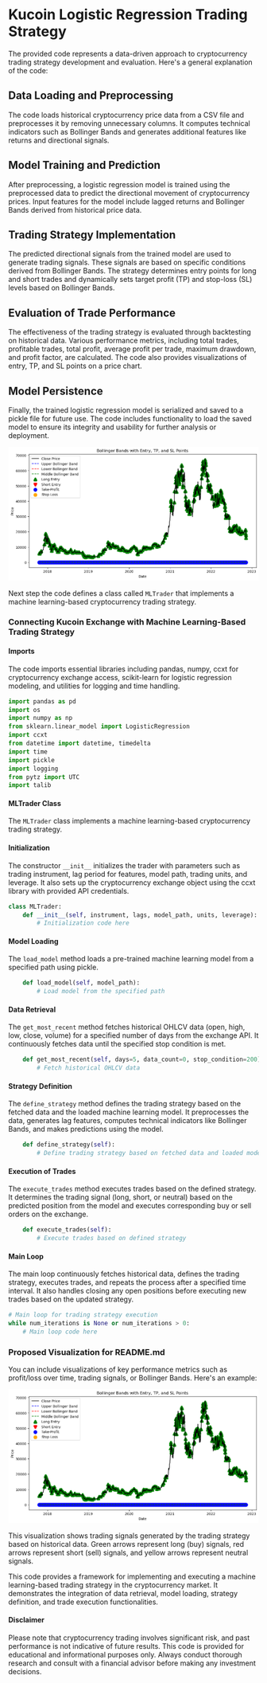# Kucoin Logistic Regression Trading Strategy

The provided code represents a data-driven approach to cryptocurrency trading strategy development and evaluation. Here's a general explanation of the code:

## Data Loading and Preprocessing
The code loads historical cryptocurrency price data from a CSV file and preprocesses it by removing unnecessary columns. It computes technical indicators such as Bollinger Bands and generates additional features like returns and directional signals.

## Model Training and Prediction
After preprocessing, a logistic regression model is trained using the preprocessed data to predict the directional movement of cryptocurrency prices. Input features for the model include lagged returns and Bollinger Bands derived from historical price data.

## Trading Strategy Implementation
The predicted directional signals from the trained model are used to generate trading signals. These signals are based on specific conditions derived from Bollinger Bands. The strategy determines entry points for long and short trades and dynamically sets target profit (TP) and stop-loss (SL) levels based on Bollinger Bands.

## Evaluation of Trade Performance
The effectiveness of the trading strategy is evaluated through backtesting on historical data. Various performance metrics, including total trades, profitable trades, total profit, average profit per trade, maximum drawdown, and profit factor, are calculated. The code also provides visualizations of entry, TP, and SL points on a price chart.

## Model Persistence
Finally, the trained logistic regression model is serialized and saved to a pickle file for future use. The code includes functionality to load the saved model to ensure its integrity and usability for further analysis or deployment.

![Price Chart with Entry, TP, and SL Points](plot1.png)

Next step the code defines a class called `MLTrader` that implements a machine learning-based cryptocurrency trading strategy. 

### Connecting Kucoin Exchange with Machine Learning-Based Trading Strategy

#### Imports
The code imports essential libraries including pandas, numpy, ccxt for cryptocurrency exchange access, scikit-learn for logistic regression modeling, and utilities for logging and time handling.

```python
import pandas as pd
import os
import numpy as np
from sklearn.linear_model import LogisticRegression
import ccxt
from datetime import datetime, timedelta
import time
import pickle
import logging 
from pytz import UTC
import talib
```

#### MLTrader Class
The `MLTrader` class implements a machine learning-based cryptocurrency trading strategy.

#### Initialization
The constructor `__init__` initializes the trader with parameters such as trading instrument, lag period for features, model path, trading units, and leverage. It also sets up the cryptocurrency exchange object using the ccxt library with provided API credentials.

```python
class MLTrader:
    def __init__(self, instrument, lags, model_path, units, leverage):
        # Initialization code here
```

#### Model Loading
The `load_model` method loads a pre-trained machine learning model from a specified path using pickle.

```python
    def load_model(self, model_path):
        # Load model from the specified path
```

#### Data Retrieval
The `get_most_recent` method fetches historical OHLCV data (open, high, low, close, volume) for a specified number of days from the exchange API. It continuously fetches data until the specified stop condition is met.

```python
    def get_most_recent(self, days=5, data_count=0, stop_condition=200):
        # Fetch historical OHLCV data
```

#### Strategy Definition
The `define_strategy` method defines the trading strategy based on the fetched data and the loaded machine learning model. It preprocesses the data, generates lag features, computes technical indicators like Bollinger Bands, and makes predictions using the model.

```python
    def define_strategy(self):
        # Define trading strategy based on fetched data and loaded model
```

#### Execution of Trades
The `execute_trades` method executes trades based on the defined strategy. It determines the trading signal (long, short, or neutral) based on the predicted position from the model and executes corresponding buy or sell orders on the exchange.

```python
    def execute_trades(self):
        # Execute trades based on defined strategy
```

#### Main Loop
The main loop continuously fetches historical data, defines the trading strategy, executes trades, and repeats the process after a specified time interval. It also handles closing any open positions before executing new trades based on the updated strategy.

```python
# Main loop for trading strategy execution
while num_iterations is None or num_iterations > 0:
    # Main loop code here
```

### Proposed Visualization for README.md

You can include visualizations of key performance metrics such as profit/loss over time, trading signals, or Bollinger Bands. Here's an example:

![Trading Signals](plot1.png)

This visualization shows trading signals generated by the trading strategy based on historical data. Green arrows represent long (buy) signals, red arrows represent short (sell) signals, and yellow arrows represent neutral signals.

This code provides a framework for implementing and executing a machine learning-based trading strategy in the cryptocurrency market. It demonstrates the integration of data retrieval, model loading, strategy definition, and trade execution functionalities.

#### Disclaimer
Please note that cryptocurrency trading involves significant risk, and past performance is not indicative of future results. This code is provided for educational and informational purposes only. Always conduct thorough research and consult with a financial advisor before making any investment decisions.
